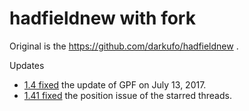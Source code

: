 # hadfieldnew with fork

Original is the https://github.com/darkufo/hadfieldnew .

Updates

- [1.4 fixed](https://github.com/darkufo/hadfieldnew/issues/7) the update of GPF on July 13, 2017.
- [1.41 fixed](https://github.com/kimipooh/hadfieldnew/issues/2) the position issue of the starred threads.
